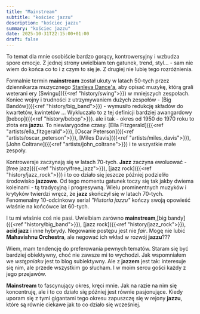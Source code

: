 ```yaml
---
title: "Mainstream"
subtitle: "kościec jazzu"
description: "kościec jazzu"
summary: "kościec jazzu"
date: 2025-10-31T22:15:00+01:00
draft: false
---
```

To temat dla mnie osobiście bardzo gorący, kontrowersyjny i wzbudza spore emocje. Z jednej strony uwielbiam ten
gatunek, trend, styl... - sam nie wiem do końca co to i z czym to się je. Z drugiej nie lubię tego rozróżnienia.

Formalnie termin __mainstream__ został ukuty w latach 50-tych przez dziennikarza muzycznego [Stanleya Dance\'a](https://en.wikipedia.org/wiki/Stanley_Dance),
aby opisać muzykę, którą grali weterani ery [Swingu]({{<ref "history/swing">}}) w mniejszych zespołach. Koniec wojny i trudności z utrzymywaniem dużych
zespołów - [Big Bandów]({{<ref "history/big_band">}}) - wymusiło redukcję składów do kwartetów, kwintetów ... Wykluczało to z tej definicji bardziej
awangardowy [bebop]({{<ref "history/bebop">}}). ale i tak - okres od 1950 do 1970 roku to złota era __jazzu__. To niewiarygodne czasy. 
[Ella Fitzgerald]({{<ref "artists/ella_fitzgerald">}}), [Oscar Peterson]({{<ref "artists/oscar_peterson">}}), [Miles Davis]({{<ref "artists/miles_davis">}}),
[John Coltrane]({{<ref "artists/john_coltrane">}}) i  te wszystkie małe zespoły.

Kontrowersje zaczynają się w latach 70-tych. __Jazz__ zaczyna ewoluować - [free jazz]({{<ref "history/free_jazz">}}), [jazz rock]({{<ref "history/jazz_rock">}})
i to co działo się jeszcze później podzieliło środowisko __jazzowe__. Od tego momentu gatunek toczy się tak jakby dwiema koleinami - tą tradycyjną i 
progresywną. Wielu prominentnych muzyków i krytyków twierdzi wręcz, że __jazz__ skończył się w latach 70-tych. Fenomenalny 10-odcinkowy serial 
*"Historia jazzu"* kończy swoją opowieść właśnie na końcówce lat 60-tych.

I tu mi właśnie coś nie pasi. Uwielbiam zarówno __mainstream__,[big bandy]({{<ref "history/big_band">}}), [jazz rock]({{<ref "history/jazz_rock">}}),
__acid jazz__ i inne hybrydy. Negowanie postępu jest nie *fair*. Mogę nie lubić __Mahavishnu Orchestra__, ale negować ich wkład w rozwój __jazzu__???

Wiem, mam tendencję do preferowania pewnych tematów. Staram się być bardziej obiektywny, choć nie zawsze mi to wychodzi. Jak wspomniałem we
*wstępniaku* jest to blog subiektywny. Ale z __jazzem__ jest tak: interesuje się nim, ale przede wszystkim go słucham. I w moim sercu
gości każdy z jego przejawów.

__Mainstream__ to fascynujący okres, kręci mnie. Jak na razie na nim się koncentruję, ale i to co działo się później jest równie pasjonujące.
Kiedy uporam się z tymi gigantami tego okresu zapuszczę się w rejony __jazzu__, które są równie ciekawe jak to co działo się wcześniej.